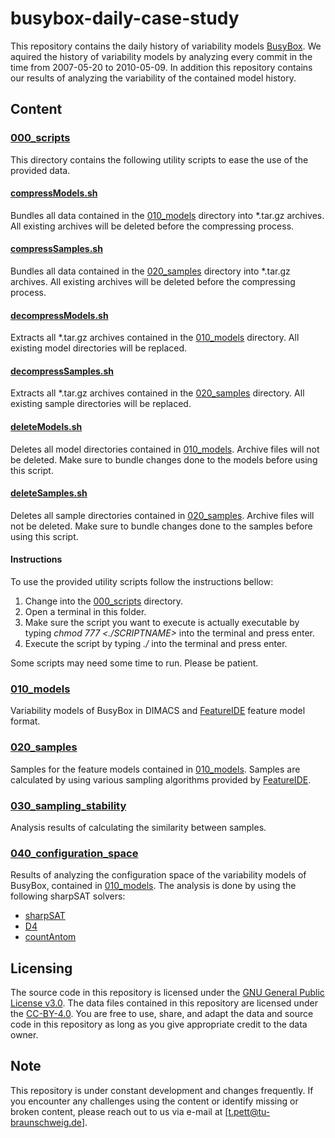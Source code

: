 # busybox-daily-case-study
This repository contains the daily history of variability models [BusyBox](https://www.busybox.net/). We aquired the history of variability models by analyzing every commit in the time from 2007-05-20 to 2010-05-09. In addition this repository contains our results of analyzing the variability of the contained model history.

## Content

### [000_scripts](/000_scripts)
This directory contains the following utility scripts to ease the use of the provided data.
#### [compressModels.sh](/000_scripts/compressModels.sh)
Bundles all data contained in the [010_models](/010_models) directory into *.tar.gz archives. All existing archives will be deleted before the compressing process.
#### [compressSamples.sh](/000_scripts/compressSamples.sh)
Bundles all data contained in the [020_samples](/010_models) directory into *.tar.gz archives. All existing archives will be deleted before the compressing process.
#### [decompressModels.sh](/000_scripts/decompressModels.sh)
Extracts all *.tar.gz archives contained in the [010_models](/010_models) directory. All existing model directories will be replaced.
#### [decompressSamples.sh](/000_scripts/decompressSamples.sh)
Extracts all *.tar.gz archives contained in the [020_samples](/020_samples) directory. All existing sample directories will be replaced.
#### [deleteModels.sh](/000_scripts/deleteModels.sh)
Deletes all model directories contained in [010_models](/010_models). Archive files will not be deleted. Make sure to bundle changes done to the models before using this script.
#### [deleteSamples.sh](/000_scripts/deleteSamples.sh)
Deletes all sample directories contained in [020_samples](/020_samples). Archive files will not be deleted. Make sure to bundle changes done to the samples before using this script.

#### Instructions
To use the provided utility scripts follow the instructions bellow:
1. Change into the [000_scripts](/000_scripts/) directory.
2. Open a terminal in this folder.
3. Make sure the script you want to execute is actually executable by typing *chmod 777 <./SCRIPTNAME>* into the terminal and press enter.
4. Execute the script by typing *./<SCRIPTNAME>* into the terminal and press enter.

Some scripts may need some time to run. Please be patient.

### [010_models](/010_models/)
Variability models of BusyBox in DIMACS and [FeatureIDE](https://featureide.github.io/) feature model format.

### [020_samples](/020_samples/)
Samples for the feature models contained in [010_models](/010_models). Samples are calculated by using various sampling algorithms provided by [FeatureIDE](https://featureide.github.io/).

### [030_sampling_stability](/030_sampling_stability/)
Analysis results of calculating the similarity between samples.

### [040_configuration_space](/040_configuration_space/)
Results of analyzing the configuration space of the variability models of BusyBox, contained in [010_models](/010_models). The analysis is done by using the following sharpSAT solvers:
* [sharpSAT]()
* [D4]()
* [countAntom]()

<!--- # ### [050_clause_analysis](/050_clause_analysis/)
Results of analyzing the differences in clause sizes between consecutive variability models of BusyBox.-->

## Licensing
The source code in this repository is licensed under the [GNU General Public License v3.0](/LICENSE). The data files contained in this repository are licensed under the [CC-BY-4.0](/cc-by-4.0.md). You are free to use, share, and adapt the data and source code in this repository as long as you give appropriate credit to the data owner.

## Note
This repository is under constant development and changes frequently. If you encounter any challenges using the content or identify missing or broken content, please reach out to us via e-mail at [t.pett@tu-braunschweig.de].

